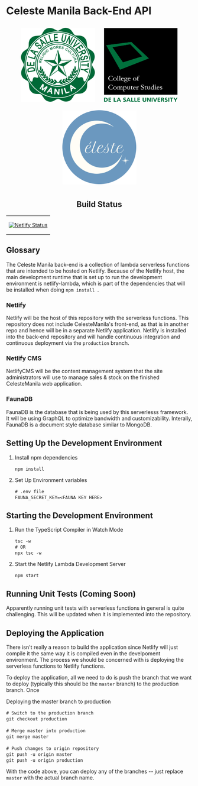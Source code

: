# Celeste Manila Back-End API

<center>
<div>
<img src="./assets/dlsu_logo.png" style="width: 200px; height: 200px; margin: 10px;"/>
<img src="./assets/ccs-logo.png" style="width: 200px; height: 200px; margin: 10px;"/>
<img src="./assets/celeste_logo.png" style="width: 200px; height: 200px; margin: 10px;"/>
</div>

<div style="margin-top: 25px;">
<h2>Build Status</h2>
<table>
<tr>
<td>

[![Netlify Status](https://api.netlify.com/api/v1/badges/34b1529e-1fd9-438d-812d-741deaa0b2d5/deploy-status)](https://app.netlify.com/sites/celestemanila-api/deploys)

</td>
</tr>
</table>
</center>

## Glossary

The Celeste Manila back-end is a collection of lambda serverless functions that are intended to be hosted on Netlify. Because of the Netlify host, the main development runtime that is set up to run the development environment is netlify-lambda, which is part of the dependencies that will be installed when doing `npm install `.

### Netlify

Netlify will be the host of this repository with the serverless functions. This repository does not include CelesteManila's front-end, as that is in another repo and hence will be in a separate Netlify application. Netlify is installed into the back-end repository and will handle continuous integration and continuous deployment via the `production` branch.

### Netlify CMS

NetlifyCMS will be the content management system that the site administrators will use to manage sales & stock on the finished CelesteManila web application.

### FaunaDB

FaunaDB is the database that is being used by this serverlesss framework. It will be using GraphQL to optimize bandwidth and customizability. Interally, FaunaDB is a document style database similar to MongoDB.

## Setting Up the Development Environment

1. Install npm dependencies
   ```
   npm install
   ```
2. Set Up Environment variables
   ```
   # .env file
   FAUNA_SECRET_KEY=<FAUNA KEY HERE>
   ```

## Starting the Development Environment

1. Run the TypeScript Compiler in Watch Mode
   ```
   tsc -w
   # OR
   npx tsc -w
   ```
2. Start the Netlify Lambda Development Server
   ```
   npm start
   ```

## Running Unit Tests (Coming Soon)

Apparently running unit tests with serverless functions in general is quite challenging. This will be updated when it is implemented into the repository.

## Deploying the Application

There isn't really a reason to build the application since Netlify will just compile it the same way it is compiled even in the develpoment environment. The process we should be concerned with is deploying the serverless functions to Netlify functions.

To deploy the application, all we need to do is push the branch that we want to deploy (typically this should be the `master` branch) to the production branch. Once

Deploying the master branch to production

```
# Switch to the production branch
git checkout production

# Merge master into production
git merge master

# Push changes to origin repository
git push -u origin master
git push -u origin production
```

With the code above, you can deploy any of the branches -- just replace `master` with the actual branch name.
